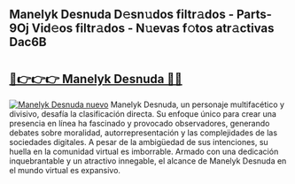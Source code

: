 ## Manelyk Desnuda D𝚎sn𝚞dos filtr𝚊dos - Parts-9Oj Vid𝚎os filtr𝚊dos - N𝚞evas f𝚘tos atr𝚊ctivas Dac6B

# <h2><a href="http://mbay2r.tromn.icu/?c=Manelyk+Desnuda">🔗👉👉👉 Manelyk Desnuda 🔗🔗</a></h2>

[![Manelyk Desnuda nuevo](https://i.imgur.com/pEAQMta.gif)](http://mbay2r.tromn.icu/?c=Manelyk+Desnuda)
Manelyk Desnuda, un personaje multifacético y divisivo, desafía la clasificación directa. Su enfoque único para crear una presencia en línea ha fascinado y provocado observadores, generando debates sobre moralidad, autorrepresentación y las complejidades de las sociedades digitales. A pesar de la ambigüedad de sus intenciones, su huella en la comunidad virtual es imborrable. Armado con una dedicación inquebrantable y un atractivo innegable, el alcance de Manelyk Desnuda en el mundo virtual es expansivo.
